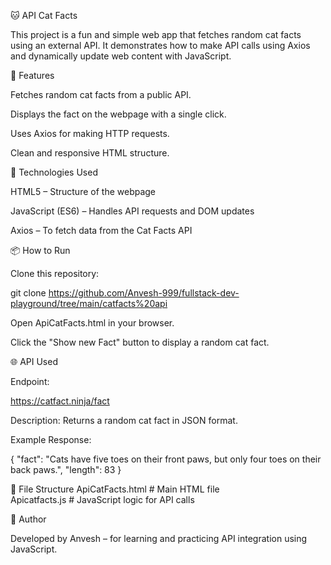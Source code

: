 🐱 API Cat Facts

This project is a fun and simple web app that fetches random cat facts using an external API. It demonstrates how to make API calls using Axios and dynamically update web content with JavaScript.

🚀 Features

Fetches random cat facts from a public API.

Displays the fact on the webpage with a single click.

Uses Axios for making HTTP requests.

Clean and responsive HTML structure.

🧩 Technologies Used

HTML5 – Structure of the webpage

JavaScript (ES6) – Handles API requests and DOM updates

Axios – To fetch data from the Cat Facts API

📦 How to Run

Clone this repository:

git clone <https://github.com/Anvesh-999/fullstack-dev-playground/tree/main/catfacts%20api>


Open ApiCatFacts.html in your browser.

Click the "Show new Fact" button to display a random cat fact.

🌐 API Used

Endpoint:

https://catfact.ninja/fact


Description: Returns a random cat fact in JSON format.

Example Response:

{
  "fact": "Cats have five toes on their front paws, but only four toes on their back paws.",
  "length": 83
}

📁 File Structure
ApiCatFacts.html      # Main HTML file  
Apicatfacts.js        # JavaScript logic for API calls  

🐾 Author

Developed by Anvesh – for learning and practicing API integration using JavaScript.